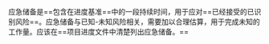 应急储备是==包含在进度基准==中的一段持续时间，用于应对==已经接受的已识别风险==。应急储备与已知-未知风险相关，需要加以合理估算，用于完成未知的工作量。应该在==项目进度文件中清楚列出应急储备。==